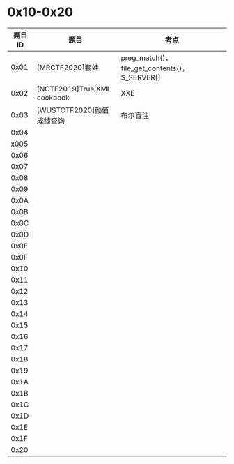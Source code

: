 

# 0x10-0x20

| 题目ID | 题目                        | 考点                                          |
| ------ | --------------------------- | --------------------------------------------- |
| 0x01   | [MRCTF2020]套娃             | preg_match()，file_get_contents()，$_SERVER[] |
| 0x02   | [NCTF2019]True XML cookbook | XXE                                           |
| 0x03   | [WUSTCTF2020]颜值成绩查询   | 布尔盲注                                      |
| 0x04   |                             |                                               |
| x005   |                             |                                               |
| 0x06   |                             |                                               |
| 0x07   |                             |                                               |
| 0x08   |                             |                                               |
| 0x09   |                             |                                               |
| 0x0A   |                             |                                               |
| 0x0B   |                             |                                               |
| 0x0C   |                             |                                               |
| 0x0D   |                             |                                               |
| 0x0E   |                             |                                               |
| 0x0F   |                             |                                               |
| 0x10   |                             |                                               |
| 0x11   |                             |                                               |
| 0x12   |                             |                                               |
| 0x13   |                             |                                               |
| 0x14   |                             |                                               |
| 0x15   |                             |                                               |
| 0x16   |                             |                                               |
| 0x17   |                             |                                               |
| 0x18   |                             |                                               |
| 0x19   |                             |                                               |
| 0x1A   |                             |                                               |
| 0x1B   |                             |                                               |
| 0x1C   |                             |                                               |
| 0x1D   |                             |                                               |
| 0x1E   |                             |                                               |
| 0x1F   |                             |                                               |
| 0x20   |                             |                                               |



